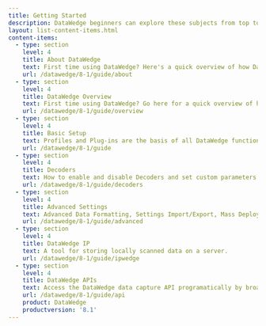 ```yaml
---
title: Getting Started
description: DataWedge beginners can explore these subjects from top to bottom for a trouble-free experience. Advanced users can skip directly to the required feature.
layout: list-content-items.html
content-items:
  - type: section
    level: 4
    title: About DataWedge
    text: First time using DataWedge? Here's a quick overview of how DataWedge works and how to see which version is on a device.
    url: /datawedge/8-1/guide/about
  - type: section
    level: 4
    title: DataWedge Overview
    text: First time using DataWedge? Go here for a quick overview of how DataWedge works and what it can do for any app.
    url: /datawedge/8-1/guide/overview
  - type: section
    level: 4
    title: Basic Setup
    text: Profiles and Plug-ins are the basis of all DataWedge functionality. This guide explains their basic concepts and how to activate DataWedge for any app. 
    url: /datawedge/8-1/guide
  - type: section
    level: 4
    title: Decoders
    text: How to enable and disable Decoders and set custom parameters for maximum scanning accuracy and efficiency. 
    url: /datawedge/8-1/guide/decoders
  - type: section
    level: 4
    title: Advanced Settings
    text: Advanced Data Formatting, Settings Import/Export, Mass Deployment and other advanced DataWedge settings and options. 
    url: /datawedge/8-1/guide/advanced
  - type: section
    level: 4
    title: DataWedge IP
    text: A tool for storing locally scanned data on a server. 
    url: /datawedge/8-1/guide/ipwedge
  - type: section
    level: 4
    title: DataWedge APIs
    text: Access the DataWedge data capture API programatically by broadcasting an Android intent. 
    url: /datawedge/8-1/guide/api
    product: DataWedge
	productversion: '8.1'
---
```




